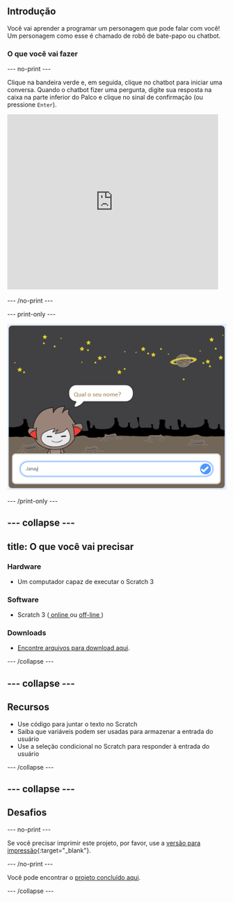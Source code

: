 ## Introdução

Você vai aprender a programar um personagem que pode falar com você! Um personagem como esse é chamado de robô de bate-papo ou chatbot.

### O que você vai fazer

\--- no-print \---

Clique na bandeira verde e, em seguida, clique no chatbot para iniciar uma conversa. Quando o chatbot fizer uma pergunta, digite sua resposta na caixa na parte inferior do Palco e clique no sinal de confirmação (ou pressione `Enter`).

<div class="scratch-preview">
  <iframe allowtransparency="true" width="485" height="402" src="https://scratch.mit.edu/projects/embed/248864190/?autostart=false" 
  frameborder="0" scrolling="no"></iframe>
</div>

\--- /no-print \---

\--- print-only \---

![projeto concluído](images/chatbot-preview.png)

\--- /print-only \---

## \--- collapse \---

## title: O que você vai precisar

### Hardware

- Um computador capaz de executar o Scratch 3

### Software

- Scratch 3 ([ online ](https://rpf.io/scratchon) ou [ off-line ](https://rpf.io/scratchoff))

### Downloads

- [Encontre arquivos para download aqui](https://rpf.io/p/en/chatbot-go).

\--- /collapse \---

## \--- collapse \---

## Recursos

- Use código para juntar o texto no Scratch
- Saiba que variáveis podem ser usadas para armazenar a entrada do usuário
- Use a seleção condicional no Scratch para responder à entrada do usuário

\--- /collapse \---

## \--- collapse \---

## Desafios

\--- no-print \---

Se você precisar imprimir este projeto, por favor, use a [versão para impressão](https://projects.raspberrypi.org/en/projects/chatbot/print){:target="_blank"}.

\--- /no-print \---

Você pode encontrar o [projeto concluído aqui](https://rpf.io/p/en/chatbot-get).

\--- /collapse \---